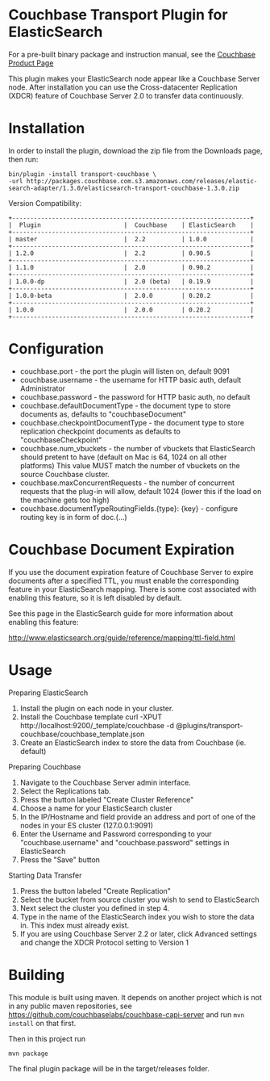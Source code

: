Couchbase Transport Plugin for ElasticSearch
=================================================

For a pre-built binary package and instruction manual, see the [Couchbase Product Page](http://www.couchbase.com/elasticsearch-plug-in)

This plugin makes your ElasticSearch node appear like a Couchbase Server node.  After installation you can use the Cross-datacenter Replication (XDCR) feature of Couchbase Server 2.0 to transfer data continuously.

Installation
============

In order to install the plugin, download the zip file from the Downloads page, then run: 

    bin/plugin -install transport-couchbase \
    -url http://packages.couchbase.com.s3.amazonaws.com/releases/elastic-search-adapter/1.3.0/elasticsearch-transport-couchbase-1.3.0.zip
    
Version Compatibility:

    +------------------------------------------------------------------+
    |  Plugin                       |  Couchbase    | ElasticSearch    |
    +------------------------------------------------------------------+
    | master                        |  2.2          | 1.0.0            |
    +------------------------------------------------------------------+
    | 1.2.0                         |  2.2          | 0.90.5           |
    +------------------------------------------------------------------+
    | 1.1.0                         |  2.0          | 0.90.2           |
    +------------------------------------------------------------------+
    | 1.0.0-dp                      |  2.0 (beta)   | 0.19.9           |
    +------------------------------------------------------------------+
    | 1.0.0-beta                    |  2.0.0        | 0.20.2           |
    +------------------------------------------------------------------+
    | 1.0.0                         |  2.0.0        | 0.20.2           |
    +------------------------------------------------------------------+
    
Configuration
=============

- couchbase.port - the port the plugin will listen on, default 9091
- couchbase.username - the username for HTTP basic auth, default Administrator
- couchbase.password - the password for HTTP basic auth, no default
- couchbase.defaultDocumentType - the document type to store documents as, defaults to "couchbaseDocument"
- couchbase.checkpointDocumentType - the document type to store replication checkpoint documents as defaults to "couchbaseCheckpoint"
- couchbase.num_vbuckets - the number of vbuckets that ElasticSearch should pretent to have (default on Mac is 64, 1024 on all other platforms)  This value MUST match the number of vbuckets on the source Couchbase cluster.
- couchbase.maxConcurrentRequests - the number of concurrent requests that the plug-in will allow, default 1024 (lower this if the load on the machine gets too high)
- couchbase.documentTypeRoutingFields.{type}: {key} - configure routing key is in form of doc.(...)


Couchbase Document Expiration
=============================

If you use the document expiration feature of Couchbase Server to expire documents after a specified TTL, you must enable the corresponding feature in your ElasticSearch mapping.  There is some cost associated with enabling this feature, so it is left disabled by default.

See this page in the ElasticSearch guide for more information about enabling this feature:

http://www.elasticsearch.org/guide/reference/mapping/ttl-field.html


Usage
=====

Preparing ElasticSearch

1. Install the plugin on each node in your cluster.
2. Install the Couchbase template
    curl -XPUT http://localhost:9200/_template/couchbase -d @plugins/transport-couchbase/couchbase_template.json
3. Create an ElasticSearch index to store the data from Couchbase (ie. default)

Preparing Couchbase

1. Navigate to the Couchbase Server admin interface.
2. Select the Replications tab.
3. Press the button labeled "Create Cluster Reference"
4. Choose a name for your ElasticSearch cluster
5. In the IP/Hostname and field provide an address and port of one of the nodes in your ES cluster (127.0.0.1:9091)
6. Enter the Username and Password corresponding to your "couchbase.username" and "couchbase.password" settings in ElasticSearch
7. Press the "Save" button

Starting Data Transfer

1. Press the button labeled "Create Replication"
2. Select the bucket from source cluster you wish to send to ElasticSearch
3. Next select the cluster you defined in step 4.
4. Type in the name of the ElasticSearch index you wish to store the data in.  This index must already exist.
5. If you are using Couchbase Server 2.2 or later, click Advanced settings and change the XDCR Protocol setting to Version 1

Building
========

This module is built using maven.  It depends on another project which is not in any public maven repositories, see https://github.com/couchbaselabs/couchbase-capi-server and run `mvn install` on that first.

Then in this project run

    mvn package
    
The final plugin package will be in the target/releases folder.
